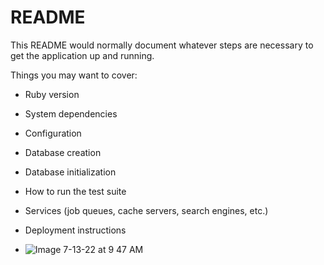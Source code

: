 # README

This README would normally document whatever steps are necessary to get the
application up and running.

Things you may want to cover:

* Ruby version

* System dependencies

* Configuration

* Database creation

* Database initialization

* How to run the test suite

* Services (job queues, cache servers, search engines, etc.)

* Deployment instructions

* ![Image 7-13-22 at 9 47 AM](https://user-images.githubusercontent.com/99003546/178788146-f7ebb880-9b68-4eb5-8eb5-ebb1c8cd8d9a.jpg)
